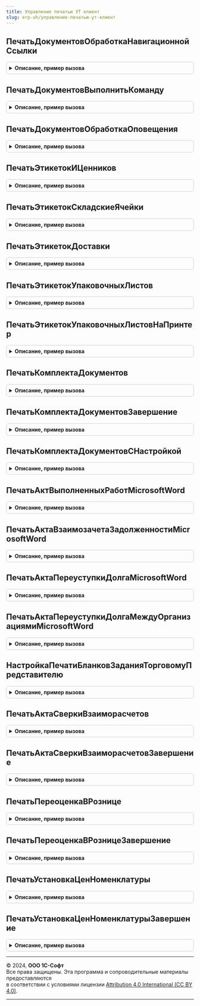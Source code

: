 ```yaml
---
title: Управление печатью УТ клиент
slug: erp-uh/управление-печатью-ут-клиент
---
```



## ПечатьДокументовОбработкаНавигационнойСсылки
<details style="margin: 1em 0; padding: 0.5em; border: 1px solid #ccc; border-radius: 6px;">

<summary style="font-weight: bold; cursor: pointer;">Описание, пример вызова</summary>

```bsl

// Вызывается из обработчика Подключаемый_ОбработкаНавигационнойСсылки формы печати документов (ОбщаяФорма.ПечатьДокументов).
// Позволяет реализовать обработчик нажатия гиперссылки, которая добавлена в форму
// с помощью УправлениеПечатьюПереопределяемый.ПечатьДокументовПриСозданииНаСервере.
//
// Параметры:
//  Форма                - ФормаКлиентскогоПриложения - форма ОбщаяФорма.ПечатьДокументов.
//  Элемент              - ПолеФормы - элемент формы, вызвавший данное событие.
//  НавигационнаяСсылкаФорматированнойСтроки - Строка - значение гиперссылки форматированной строки. Передается по ссылке.
//  СтандартнаяОбработка - Булево - признак выполнения стандартной (системной) обработки события. Если установить
//                                  значение Ложь, стандартная обработка события производиться не будет.
//
Процедура ПечатьДокументовОбработкаНавигационнойСсылки(Форма, Элемент, НавигационнаяСсылкаФорматированнойСтроки, СтандартнаяОбработка) Экспорт
```

Пример вызова
```bsl
УправлениеПечатьюУТКлиент.ПечатьДокументовОбработкаНавигационнойСсылки(Форма, Элемент, НавигационнаяСсылкаФорматированнойСтроки, СтандартнаяОбработка) 
```
</details>

## ПечатьДокументовВыполнитьКоманду
<details style="margin: 1em 0; padding: 0.5em; border: 1px solid #ccc; border-radius: 6px;">

<summary style="font-weight: bold; cursor: pointer;">Описание, пример вызова</summary>

```bsl

// Вызывается из обработчика Подключаемый_ВыполнитьКоманду формы печати документов (ОбщаяФорма.ПечатьДокументов).
// Позволяет реализовать клиентскую часть обработчика команды, которая добавлена в форму
// с помощью УправлениеПечатьюПереопределяемый.ПечатьДокументовПриСозданииНаСервере.
//
// Параметры:
//  Форма                         - ФормаКлиентскогоПриложения - форма ОбщаяФорма.ПечатьДокументов.
//  Команда                       - КомандаФормы     - выполняемая команда.
//  ПродолжитьВыполнениеНаСервере - Булево - при установке значения Истина, выполнение обработчика будет продолжено в
//                                           серверном контексте в процедуре УправлениеПечатьюПереопределяемый.ПечатьДокументовПриВыполненииКоманды.
//  ДополнительныеПараметры       - Произвольный - параметры, которые необходимо передать в серверный контекст.
//
// Пример:
//  Если Команда.Имя = "МояКоманда" Тогда
//   НастройкаПечатнойФормы = УправлениеПечатьюКлиент.НастройкаТекущейПечатнойФормы(Форма);
//
//   ДополнительныеПараметры = Новый Структура;
//   ДополнительныеПараметры.Вставить("ИмяКоманды", Команда.Имя);
//   ДополнительныеПараметры.Вставить("ИмяРеквизитаТабличногоДокумента", НастройкаПечатнойФормы.ИмяРеквизита);
//   ДополнительныеПараметры.Вставить("НазваниеПечатнойФормы", НастройкаПечатнойФормы.Название);
//
//   ПродолжитьВыполнениеНаСервере = Истина;
//  КонецЕсли;
//
Процедура ПечатьДокументовВыполнитьКоманду(Форма, Команда, ПродолжитьВыполнениеНаСервере, ДополнительныеПараметры) Экспорт
```

Пример вызова
```bsl
УправлениеПечатьюУТКлиент.ПечатьДокументовВыполнитьКоманду(Форма, Команда, ПродолжитьВыполнениеНаСервере, ДополнительныеПараметры) 
```
</details>

## ПечатьДокументовОбработкаОповещения
<details style="margin: 1em 0; padding: 0.5em; border: 1px solid #ccc; border-radius: 6px;">

<summary style="font-weight: bold; cursor: pointer;">Описание, пример вызова</summary>

```bsl

// Вызывается из обработчика ОбработкаОповещения формы ПечатьДокументов.
// Позволяет реализовать обработчик внешнего события в форме.
//
// Параметры:
//  Форма      - ФормаКлиентскогоПриложения - форма ОбщаяФорма.ПечатьДокументов.
//  ИмяСобытия - Строка - идентификатор оповещения.
//  Параметр   - Произвольный - произвольный параметр оповещения.
//  Источник   - Произвольный - источник события.
//
Процедура ПечатьДокументовОбработкаОповещения(Форма, ИмяСобытия, Параметр, Источник) Экспорт
```

Пример вызова
```bsl
УправлениеПечатьюУТКлиент.ПечатьДокументовОбработкаОповещения(Форма, ИмяСобытия, Параметр, Источник) 
```
</details>

## ПечатьЭтикетокИЦенников
<details style="margin: 1em 0; padding: 0.5em; border: 1px solid #ccc; border-radius: 6px;">

<summary style="font-weight: bold; cursor: pointer;">Описание, пример вызова</summary>

```bsl

// Получает данные для печати и открывает форму Обработка.ПечатьЭтикетокИЦенников.Форма.ФормаТовары.
//
// Параметры:
//	ОписаниеКоманды - Структура - структура с описанием команды.
//
// Возвращаемое значение:
//	Неопределено
//
Функция ПечатьЭтикетокИЦенников(ОписаниеКоманды) Экспорт
```

Пример вызова
```bsl
Результат = УправлениеПечатьюУТКлиент.ПечатьЭтикетокИЦенников(ОписаниеКоманды) 
```
</details>

## ПечатьЭтикетокСкладскиеЯчейки
<details style="margin: 1em 0; padding: 0.5em; border: 1px solid #ccc; border-radius: 6px;">

<summary style="font-weight: bold; cursor: pointer;">Описание, пример вызова</summary>

```bsl

// Получает данные для печати и открывает форму Обработка.ПечатьЭтикетокИЦенников.Форма.ФормаСкладскиеЯчейки.
//
// Параметры:
//	ОписаниеКоманды - Структура - структура с описанием команды.
//
// Возвращаемое значение:
//	Неопределено
//
Функция ПечатьЭтикетокСкладскиеЯчейки(ОписаниеКоманды) Экспорт
```

Пример вызова
```bsl
Результат = УправлениеПечатьюУТКлиент.ПечатьЭтикетокСкладскиеЯчейки(ОписаниеКоманды) 
```
</details>

## ПечатьЭтикетокДоставки
<details style="margin: 1em 0; padding: 0.5em; border: 1px solid #ccc; border-radius: 6px;">

<summary style="font-weight: bold; cursor: pointer;">Описание, пример вызова</summary>

```bsl

// Печать этикеток доставки.
//
// Параметры:
//	ОписаниеКоманды - Структура - структура с описанием команды.
//
// Возвращаемое значение:
//	Неопределено
//
Функция ПечатьЭтикетокДоставки(ОписаниеКоманды) Экспорт
```

Пример вызова
```bsl
Результат = УправлениеПечатьюУТКлиент.ПечатьЭтикетокДоставки(ОписаниеКоманды) 
```
</details>

## ПечатьЭтикетокУпаковочныхЛистов
<details style="margin: 1em 0; padding: 0.5em; border: 1px solid #ccc; border-radius: 6px;">

<summary style="font-weight: bold; cursor: pointer;">Описание, пример вызова</summary>

```bsl

// Печать этикеток упаковочных листов.
//
// Параметры:
//	ОписаниеКоманды - Структура - структура с описанием команды.
//
// Возвращаемое значение:
//	Неопределено
//
Функция ПечатьЭтикетокУпаковочныхЛистов(ОписаниеКоманды) Экспорт
```

Пример вызова
```bsl
Результат = УправлениеПечатьюУТКлиент.ПечатьЭтикетокУпаковочныхЛистов(ОписаниеКоманды) 
```
</details>

## ПечатьЭтикетокУпаковочныхЛистовНаПринтер
<details style="margin: 1em 0; padding: 0.5em; border: 1px solid #ccc; border-radius: 6px;">

<summary style="font-weight: bold; cursor: pointer;">Описание, пример вызова</summary>

```bsl

// Печать этикеток упаковочных листов сразу на принтер.
//
// Параметры:
//	ОписаниеКоманды - Структура - структура с описанием команды.
//
// Возвращаемое значение:
//	Неопределено
//
Функция ПечатьЭтикетокУпаковочныхЛистовНаПринтер(ОписаниеКоманды) Экспорт
```

Пример вызова
```bsl
Результат = УправлениеПечатьюУТКлиент.ПечатьЭтикетокУпаковочныхЛистовНаПринтер(ОписаниеКоманды) 
```
</details>

## ПечатьКомплектаДокументов
<details style="margin: 1em 0; padding: 0.5em; border: 1px solid #ccc; border-radius: 6px;">

<summary style="font-weight: bold; cursor: pointer;">Описание, пример вызова</summary>

```bsl

// Отправляет на печать комплект документов
//
// Параметры:
//  ОписаниеКоманды - Структура - сведения о выполняемой команде.
//
// Возвращаемое значение:
//  Булево, Неопределено -
Функция ПечатьКомплектаДокументов(ОписаниеКоманды) Экспорт
```

Пример вызова
```bsl
Результат = УправлениеПечатьюУТКлиент.ПечатьКомплектаДокументов(ОписаниеКоманды) 
```
</details>

## ПечатьКомплектаДокументовЗавершение
<details style="margin: 1em 0; padding: 0.5em; border: 1px solid #ccc; border-radius: 6px;">

<summary style="font-weight: bold; cursor: pointer;">Описание, пример вызова</summary>

```bsl

// Служебная процедура, обработка оповещения.
//
// Параметры:
//  Результат				 - Структура - результат после вопроса пользователю.
//  ДополнительныеПараметры	 - Структура - дополнительные параметры оповещения.
//
Процедура ПечатьКомплектаДокументовЗавершение(Результат, ДополнительныеПараметры) Экспорт
```

Пример вызова
```bsl
УправлениеПечатьюУТКлиент.ПечатьКомплектаДокументовЗавершение(Результат, ДополнительныеПараметры) 
```
</details>

## ПечатьКомплектаДокументовСНастройкой
<details style="margin: 1em 0; padding: 0.5em; border: 1px solid #ccc; border-radius: 6px;">

<summary style="font-weight: bold; cursor: pointer;">Описание, пример вызова</summary>

```bsl

// Отправляет на печать комплект документов с настройкой
//
// Параметры:
//  ОписаниеКоманды - Структура - сведения о выполняемой команде.
//
// Возвращаемое значение:
//  Неопределено
Функция ПечатьКомплектаДокументовСНастройкой(ОписаниеКоманды) Экспорт
```

Пример вызова
```bsl
Результат = УправлениеПечатьюУТКлиент.ПечатьКомплектаДокументовСНастройкой(ОписаниеКоманды) 
```
</details>

## ПечатьАктВыполненныхРаботMicrosoftWord
<details style="margin: 1em 0; padding: 0.5em; border: 1px solid #ccc; border-radius: 6px;">

<summary style="font-weight: bold; cursor: pointer;">Описание, пример вызова</summary>

```bsl

// Выводит печатную форму акта выполненных работ в word.
//
// Параметры:
//  ОписаниеКоманды	 - Структура - структура с описанием команды.
//
// Возвращаемое значение:
//  Неопределено - ничего не возвращается.
//
Функция ПечатьАктВыполненныхРаботMicrosoftWord(ОписаниеКоманды) Экспорт
```

Пример вызова
```bsl
Результат = УправлениеПечатьюУТКлиент.ПечатьАктВыполненныхРаботMicrosoftWord(ОписаниеКоманды) 
```
</details>

## ПечатьАктаВзаимозачетаЗадолженностиMicrosoftWord
<details style="margin: 1em 0; padding: 0.5em; border: 1px solid #ccc; border-radius: 6px;">

<summary style="font-weight: bold; cursor: pointer;">Описание, пример вызова</summary>

```bsl

// Печатает акт взаимозачета задолженности
//
// Параметры:
//	ОписаниеКоманды - Структура
//
// Возвращаемое значение:
//	Неопределено
//
Функция ПечатьАктаВзаимозачетаЗадолженностиMicrosoftWord(ОписаниеКоманды) Экспорт
```

Пример вызова
```bsl
Результат = УправлениеПечатьюУТКлиент.ПечатьАктаВзаимозачетаЗадолженностиMicrosoftWord(ОписаниеКоманды) 
```
</details>

## ПечатьАктаПереуступкиДолгаMicrosoftWord
<details style="margin: 1em 0; padding: 0.5em; border: 1px solid #ccc; border-radius: 6px;">

<summary style="font-weight: bold; cursor: pointer;">Описание, пример вызова</summary>

```bsl

// Печатает акт переуступки долга.
//
// Параметры:
//	ОписаниеКоманды - Структура - структура с описанием команды.
//
// Возвращаемое значение:
//	Неопределено
//
Функция ПечатьАктаПереуступкиДолгаMicrosoftWord(ОписаниеКоманды) Экспорт
```

Пример вызова
```bsl
Результат = УправлениеПечатьюУТКлиент.ПечатьАктаПереуступкиДолгаMicrosoftWord(ОписаниеКоманды) 
```
</details>

## ПечатьАктаПереуступкиДолгаМеждуОрганизациямиMicrosoftWord
<details style="margin: 1em 0; padding: 0.5em; border: 1px solid #ccc; border-radius: 6px;">

<summary style="font-weight: bold; cursor: pointer;">Описание, пример вызова</summary>

```bsl

// Печатает акт переуступки долга между организациями.
//
// Параметры:
//	ОписаниеКоманды - Структура - структура с описанием команды.
//
// Возвращаемое значение:
//	Неопределено
//
Функция ПечатьАктаПереуступкиДолгаМеждуОрганизациямиMicrosoftWord(ОписаниеКоманды) Экспорт
```

Пример вызова
```bsl
Результат = УправлениеПечатьюУТКлиент.ПечатьАктаПереуступкиДолгаМеждуОрганизациямиMicrosoftWord(ОписаниеКоманды) 
```
</details>

## НастройкаПечатиБланковЗаданияТорговомуПредставителю
<details style="margin: 1em 0; padding: 0.5em; border: 1px solid #ccc; border-radius: 6px;">

<summary style="font-weight: bold; cursor: pointer;">Описание, пример вызова</summary>

```bsl

// Открывает форму для настройки печати бланков задания торговому представителю.
//
// Параметры:
//	ОписаниеКоманды - Структура - структура с описанием команды.
//
// Возвращаемое значение:
//	Неопределено
//
Функция НастройкаПечатиБланковЗаданияТорговомуПредставителю(ОписаниеКоманды) Экспорт
```

Пример вызова
```bsl
Результат = УправлениеПечатьюУТКлиент.НастройкаПечатиБланковЗаданияТорговомуПредставителю(ОписаниеКоманды) 
```
</details>

## ПечатьАктаСверкиВзаиморасчетов
<details style="margin: 1em 0; padding: 0.5em; border: 1px solid #ccc; border-radius: 6px;">

<summary style="font-weight: bold; cursor: pointer;">Описание, пример вызова</summary>

```bsl

// Печать акта сверки взаиморасчетов.
//
// Параметры:
//  ОписаниеКоманды - Структура - структура с описанием команды.
//
// Возвращаемое значение:
//  Неопределено - ничего не возвращается.
//
Функция ПечатьАктаСверкиВзаиморасчетов(ОписаниеКоманды) Экспорт
```

Пример вызова
```bsl
Результат = УправлениеПечатьюУТКлиент.ПечатьАктаСверкиВзаиморасчетов(ОписаниеКоманды) 
```
</details>

## ПечатьАктаСверкиВзаиморасчетовЗавершение
<details style="margin: 1em 0; padding: 0.5em; border: 1px solid #ccc; border-radius: 6px;">

<summary style="font-weight: bold; cursor: pointer;">Описание, пример вызова</summary>

```bsl

Процедура ПечатьАктаСверкиВзаиморасчетовЗавершение(ПараметрыПечати, ДополнительныеПараметры) Экспорт
```

Пример вызова
```bsl
УправлениеПечатьюУТКлиент.ПечатьАктаСверкиВзаиморасчетовЗавершение(ПараметрыПечати, ДополнительныеПараметры) 
```
</details>

## ПечатьПереоценкаВРознице
<details style="margin: 1em 0; padding: 0.5em; border: 1px solid #ccc; border-radius: 6px;">

<summary style="font-weight: bold; cursor: pointer;">Описание, пример вызова</summary>

```bsl

// Выводит печатную форму переоценки товаров в рознице.
//
// Параметры:
//	ОписаниеКоманды - Структура - структура с описанием команды.
//	АдресДанныеДляПечатиВоВременномХранилище - Неопределено, Строка - Адрес во временном хранилище.
//
// Возвращаемое значение:
//	Неопределено
//
Функция ПечатьПереоценкаВРознице(ОписаниеКоманды, АдресДанныеДляПечатиВоВременномХранилище = Неопределено) Экспорт
```

Пример вызова
```bsl
Результат = УправлениеПечатьюУТКлиент.ПечатьПереоценкаВРознице(ОписаниеКоманды, АдресДанныеДляПечатиВоВременномХранилище);
```
</details>

## ПечатьПереоценкаВРозницеЗавершение
<details style="margin: 1em 0; padding: 0.5em; border: 1px solid #ccc; border-radius: 6px;">

<summary style="font-weight: bold; cursor: pointer;">Описание, пример вызова</summary>

```bsl

// Обработчик оповещения
//
// Параметры:
//  ПараметрыПечати         - Неопределено, Структура - произвольные параметры для передачи в менеджер печати.
//  ДополнительныеПараметры - Структура - структура дополнительных параметров оповещения.
//
Процедура ПечатьПереоценкаВРозницеЗавершение(ПараметрыПечати, ДополнительныеПараметры) Экспорт
```

Пример вызова
```bsl
УправлениеПечатьюУТКлиент.ПечатьПереоценкаВРозницеЗавершение(ПараметрыПечати, ДополнительныеПараметры) 
```
</details>

## ПечатьУстановкаЦенНоменклатуры
<details style="margin: 1em 0; padding: 0.5em; border: 1px solid #ccc; border-radius: 6px;">

<summary style="font-weight: bold; cursor: pointer;">Описание, пример вызова</summary>

```bsl

// Выводит печатную форму установки цен номенклатуры.
//
// Параметры:
//	ОписаниеКоманды - Структура - структура с описанием команды.
//	АдресДанныеДляПечатиВоВременномХранилище - Неопределено, Строка - Адрес во временном хранилище.
//
// Возвращаемое значение:
//	Неопределено
//
Функция ПечатьУстановкаЦенНоменклатуры(ОписаниеКоманды, АдресДанныеДляПечатиВоВременномХранилище = Неопределено) Экспорт
```

Пример вызова
```bsl
Результат = УправлениеПечатьюУТКлиент.ПечатьУстановкаЦенНоменклатуры(ОписаниеКоманды, АдресДанныеДляПечатиВоВременномХранилище);
```
</details>

## ПечатьУстановкаЦенНоменклатурыЗавершение
<details style="margin: 1em 0; padding: 0.5em; border: 1px solid #ccc; border-radius: 6px;">

<summary style="font-weight: bold; cursor: pointer;">Описание, пример вызова</summary>

```bsl

// Обработчик оповещения
//
// Параметры:
//  ПараметрыПечати         - Неопределено, Структура - произвольные параметры для передачи в менеджер печати.
//  ДополнительныеПараметры - Структура - структура дополнительных параметров оповещения.
//
Процедура ПечатьУстановкаЦенНоменклатурыЗавершение(ПараметрыПечати, ДополнительныеПараметры) Экспорт
```

Пример вызова
```bsl
УправлениеПечатьюУТКлиент.ПечатьУстановкаЦенНоменклатурыЗавершение(ПараметрыПечати, ДополнительныеПараметры) 
```
</details>

---

© 2024, **ООО 1С-Софт**  
Все права защищены. Эта программа и сопроводительные материалы предоставляются  
в соответствии с условиями лицензии [Attribution 4.0 International (CC BY 4.0)](https://creativecommons.org/licenses/by/4.0/legalcode).

---
